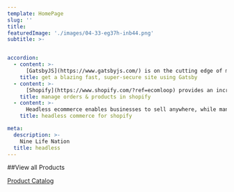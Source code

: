 ```yaml
---
template: HomePage
slug: ''
title:
featuredImage: './images/04-33-eg37h-inb44.png'
subtitle: >-


accordion:
  - content: >-
      [GatsbyJS](https://www.gatsbyjs.com/) is on the cutting edge of modern website frameworks, with performance & security of utmost importance. Deliver a better experience to your customers with a blazing fast site.
    title: get a blazing fast, super-secure site using Gatsby
  - content: >-
      [Shopify](https://www.shopify.com/?ref=ecomloop) provides an incredible ecommerce platform for businesses of all sizes. Manage products and orders from Shopify, while delivering via a Gatsby site.
    title: manage orders & products in shopify
  - content: >-
      Headless ecommerce enables businesses to sell anywhere, while managing products and inventory in the backend. Think of it as a way of having multiple digital storefronts from one backend system. Gatsby provides opportunities to add new headless commerce experiences for any Shopify store.
    title: headless commerce for shopify

meta:
  description: >-
    Nine Life Nation
  title: headless
---
```



##View all Products

<a href="/products" target="_blank" aria-label="view all products" class="Nav--CTA">Product Catalog</a>
